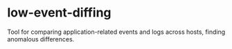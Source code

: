 # low-event-diffing
Tool for comparing application-related events and logs across hosts, finding anomalous differences. 
